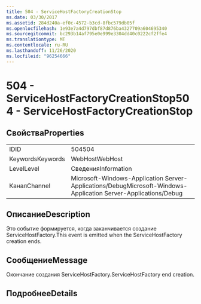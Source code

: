 ```yaml
---
title: 504 - ServiceHostFactoryCreationStop
ms.date: 03/30/2017
ms.assetid: 284d240a-ef0c-4572-b3cd-8fbc579db05f
ms.openlocfilehash: 1e93e7a4d797dbf87d876ba4327709a604695340
ms.sourcegitcommit: bc293b14af795e0e999e3304dd40c0222cf2ffe4
ms.translationtype: MT
ms.contentlocale: ru-RU
ms.lasthandoff: 11/26/2020
ms.locfileid: "96254666"
---
```

# <a name="504---servicehostfactorycreationstop"></a><span data-ttu-id="b52ef-102">504 - ServiceHostFactoryCreationStop</span><span class="sxs-lookup"><span data-stu-id="b52ef-102">504 - ServiceHostFactoryCreationStop</span></span>

## <a name="properties"></a><span data-ttu-id="b52ef-103">Свойства</span><span class="sxs-lookup"><span data-stu-id="b52ef-103">Properties</span></span>  
  
|||  
|-|-|  
|<span data-ttu-id="b52ef-104">ID</span><span class="sxs-lookup"><span data-stu-id="b52ef-104">ID</span></span>|<span data-ttu-id="b52ef-105">504</span><span class="sxs-lookup"><span data-stu-id="b52ef-105">504</span></span>|  
|<span data-ttu-id="b52ef-106">Keywords</span><span class="sxs-lookup"><span data-stu-id="b52ef-106">Keywords</span></span>|<span data-ttu-id="b52ef-107">WebHost</span><span class="sxs-lookup"><span data-stu-id="b52ef-107">WebHost</span></span>|  
|<span data-ttu-id="b52ef-108">Level</span><span class="sxs-lookup"><span data-stu-id="b52ef-108">Level</span></span>|<span data-ttu-id="b52ef-109">Сведения</span><span class="sxs-lookup"><span data-stu-id="b52ef-109">Information</span></span>|  
|<span data-ttu-id="b52ef-110">Канал</span><span class="sxs-lookup"><span data-stu-id="b52ef-110">Channel</span></span>|<span data-ttu-id="b52ef-111">Microsoft-Windows-Application Server-Applications/Debug</span><span class="sxs-lookup"><span data-stu-id="b52ef-111">Microsoft-Windows-Application Server-Applications/Debug</span></span>|  
  
## <a name="description"></a><span data-ttu-id="b52ef-112">Описание</span><span class="sxs-lookup"><span data-stu-id="b52ef-112">Description</span></span>  

 <span data-ttu-id="b52ef-113">Это событие формируется, когда заканчивается создание ServiceHostFactory.</span><span class="sxs-lookup"><span data-stu-id="b52ef-113">This event is emitted when the ServiceHostFactory creation ends.</span></span>  
  
## <a name="message"></a><span data-ttu-id="b52ef-114">Сообщение</span><span class="sxs-lookup"><span data-stu-id="b52ef-114">Message</span></span>  

 <span data-ttu-id="b52ef-115">Окончание создания ServiceHostFactory.</span><span class="sxs-lookup"><span data-stu-id="b52ef-115">ServiceHostFactory end creation.</span></span>  
  
## <a name="details"></a><span data-ttu-id="b52ef-116">Подробнее</span><span class="sxs-lookup"><span data-stu-id="b52ef-116">Details</span></span>
